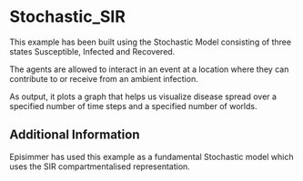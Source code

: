 # Stochastic_SIR
This example has been built using the Stochastic Model consisting of three states Susceptible, Infected and Recovered.

The agents are allowed to interact in an event at a location where they can contribute to or receive from an ambient infection.

As output, it plots a graph that helps us visualize disease spread over a specified number of time steps and a specified number of worlds.<br>


## Additional Information
Episimmer has used this example as a fundamental Stochastic model which uses the SIR compartmentalised representation.

